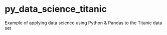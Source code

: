 # py_data_science_titanic
Example of applying data science using Python &amp; Pandas to the Titanic data set
